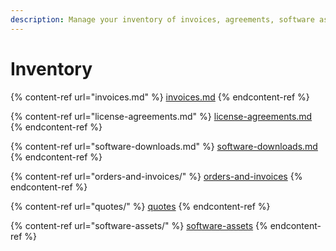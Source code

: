 ```yaml
---
description: Manage your inventory of invoices, agreements, software assets, and more.
---
```


# Inventory

{% content-ref url="invoices.md" %}
[invoices.md](invoices.md)
{% endcontent-ref %}

{% content-ref url="license-agreements.md" %}
[license-agreements.md](license-agreements.md)
{% endcontent-ref %}

{% content-ref url="software-downloads.md" %}
[software-downloads.md](software-downloads.md)
{% endcontent-ref %}

{% content-ref url="orders-and-invoices/" %}
[orders-and-invoices](orders-and-invoices/)
{% endcontent-ref %}

{% content-ref url="quotes/" %}
[quotes](quotes/)
{% endcontent-ref %}

{% content-ref url="software-assets/" %}
[software-assets](software-assets/)
{% endcontent-ref %}

